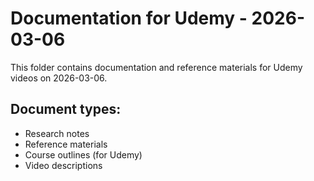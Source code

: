 # Documentation for Udemy - 2026-03-06

This folder contains documentation and reference materials for Udemy videos on 2026-03-06.

## Document types:
- Research notes
- Reference materials
- Course outlines (for Udemy)
- Video descriptions
